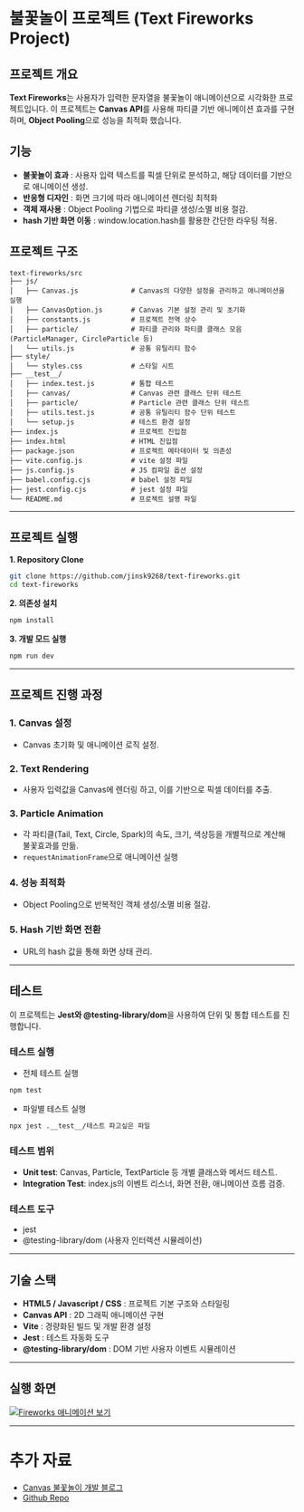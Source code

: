 # 불꽃놀이 프로젝트 (Text Fireworks Project)

## 프로젝트 개요

**Text Fireworks**는 사용자가 입력한 문자열을 불꽃놀이 애니메이션으로 시각화한 프로젝트입니다.
이 프로젝트는 **Canvas API**를 사용해 파티클 기반 애니메이션 효과를 구현하며, **Object Pooling**으로 성능을 최적화 했습니다.

## 기능

-   **불꽃놀이 효과** : 사용자 입력 텍스트를 픽셀 단위로 분석하고, 해당 데이터를 기반으로 애니메이션 생성.
-   **반응형 디자인** : 화면 크기에 따라 애니메이션 렌더링 최적화
-   **객체 재사용** : Object Pooling 기법으로 파티클 생성/소멸 비용 절감.
-   **hash 기반 화면 이동** : window.location.hash를 활용한 간단한 라우팅 적용.

## 프로젝트 구조

```plaintext
text-fireworks/src
├── js/
│   ├── Canvas.js             # Canvas의 다양한 설정을 관리하고 애니메이션을 실행
│   ├── CanvasOption.js       # Canvas 기본 설정 관리 및 초기화
│   ├── constants.js          # 프로젝트 전역 상수
│   ├── particle/             # 파티클 관리와 파티클 클래스 모음 (ParticleManager, CircleParticle 등)
│   └── utils.js              # 공통 유틸리티 함수
├── style/
│   └── styles.css            # 스타일 시트
├── __test__/
│   ├── index.test.js         # 통합 테스트
│   ├── canvas/               # Canvas 관련 클래스 단위 테스트
│   ├── particle/             # Particle 관련 클래스 단위 테스트
│   ├── utils.test.js         # 공통 유틸리티 함수 단위 테스트
│   └── setup.js              # 테스트 환경 설정
├── index.js                  # 프로젝트 진입점
├── index.html                # HTML 진입점
├── package.json              # 프로젝트 메타데이터 및 의존성
├── vite.config.js            # vite 설정 파일
├── js.config.js              # JS 컴파일 옵션 설정
├── babel.config.cjs          # babel 설정 파일
├── jest.config.cjs           # jest 설정 파일
└── README.md                 # 프로젝트 설명 파일
```

---

## 프로젝트 실행

**1. Repository Clone**

```bash
git clone https://github.com/jinsk9268/text-fireworks.git
cd text-fireworks
```

**2. 의존성 설치**

```bash
npm install
```

**3. 개발 모드 실행**

```bash
npm run dev
```

---

## 프로젝트 진행 과정

### 1. Canvas 설정

-   Canvas 초기화 및 애니메이션 로직 설정.

### 2. Text Rendering

-   사용자 입력값을 Canvas에 렌더링 하고, 이를 기반으로 픽셀 데이터를 추출.

### 3. Particle Animation

-   각 파티클(Tail, Text, Circle, Spark)의 속도, 크기, 색상등을 개별적으로 계산해 불꽃효과를 만듦.
-   `requestAnimationFrame`으로 애니메이션 실행

### 4. 성능 최적화

-   Object Pooling으로 반복적인 객체 생성/소멸 비용 절감.

### 5. Hash 기반 화면 전환

-   URL의 hash 값을 통해 화면 상태 관리.

---

## 테스트

이 프로젝트는 **Jest와 @testing-library/dom**을 사용하여 단위 및 통합 테스트를 진행합니다.

### 테스트 실행

-   전체 테스트 실행

```bash
npm test
```

-   파일별 테스트 실행

```bash
npx jest .__test__/테스트 파고싶은 파일
```

### 테스트 범위

-   **Unit test**: Canvas, Particle, TextParticle 등 개별 클래스와 메서드 테스트.
-   **Integration Test**: index.js의 이벤트 리스너, 화면 전환, 애니메이션 흐름 검증.

### 테스트 도구

-   jest
-   @testing-library/dom (사용자 인터렉션 시뮬레이션)

---

## 기술 스택

-   **HTML5 / Javascript / CSS** : 프로젝트 기본 구조와 스타일링
-   **Canvas API** : 2D 그래픽 애니메이션 구현
-   **Vite** : 경량화된 빌드 및 개발 환경 설정
-   **Jest** : 테스트 자동화 도구
-   **@testing-library/dom** : DOM 기반 사용자 이벤트 시뮬레이션

---

## 실행 화면

[![Fireworks 애니메이션 보기](.public/images/fireworks.png)](https://youtu.be/e-9-Fs-1yAs)

---

# 추가 자료

-   [Canvas 불꽃놀이 개발 블로그](https://jinsk-joy.tistory.com/category/%EA%B0%9C%EB%B0%9C/Canvas)
-   [Github Repo](https://github.com/jinsk9268/text-fireworks)
